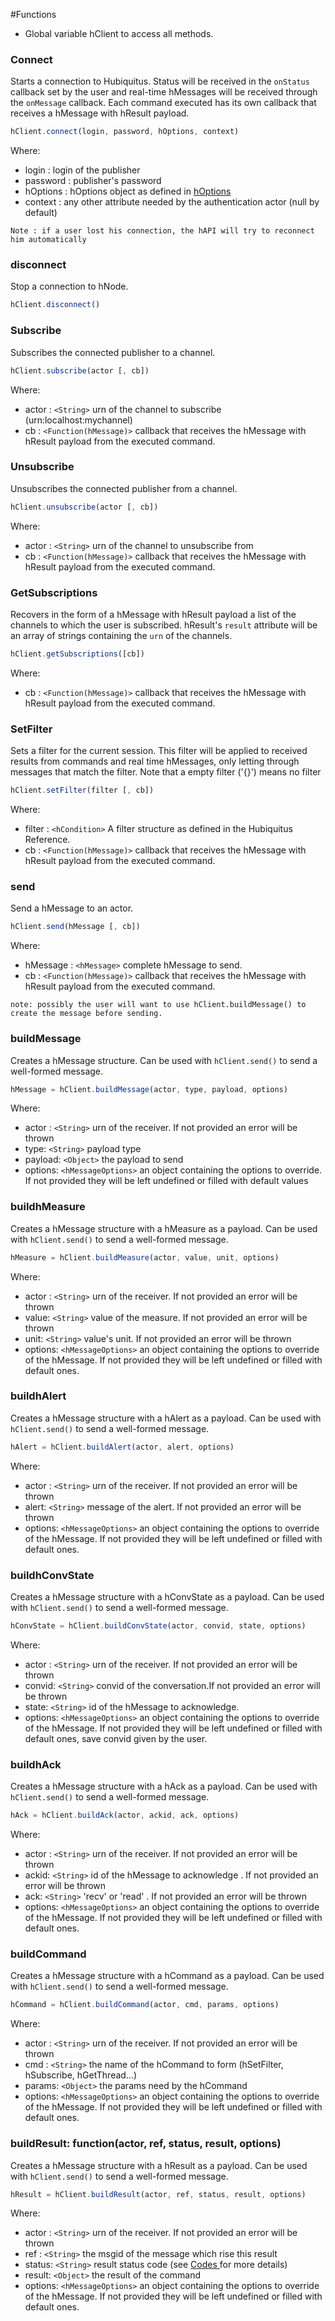 #Functions

* Global variable hClient to access all methods.

### Connect
Starts a connection to Hubiquitus. Status will be received in the `onStatus` callback set by the user and real-time hMessages will be received through the `onMessage` callback. Each command executed has its own callback that receives a hMessage with hResult payload.

```js
hClient.connect(login, password, hOptions, context)
```

Where:

* login : login of the publisher
* password : publisher's password
* hOptions : hOptions object as defined in [hOptions](https://github.com/hubiquitus/hubiquitus4js/tree/master/hOptions)
* context : any other attribute needed by the authentication actor (null by default)

`Note : if a user lost his connection, the hAPI will try to reconnect him automatically`
### disconnect
Stop a connection to hNode.

```js
hClient.disconnect()
```

### Subscribe
Subscribes the connected publisher to a channel.

```js
hClient.subscribe(actor [, cb])
```

Where:

* actor : `<String>` urn of the channel to subscribe (urn:localhost:mychannel)
* cb : `<Function(hMessage)>` callback that receives the hMessage with hResult payload from the executed command.

### Unsubscribe
Unsubscribes the connected publisher from a channel.

```js
hClient.unsubscribe(actor [, cb])
```

Where:

* actor : `<String>` urn of the channel to unsubscribe from
* cb : `<Function(hMessage)>` callback that receives the hMessage with hResult payload from the executed command.

### GetSubscriptions
Recovers in the form of a hMessage with hResult payload a list of the channels to which the user is subscribed. hResult's `result` attribute will be an array of strings containing the `urn` of the channels.

```js
hClient.getSubscriptions([cb])
```

Where:

* cb : `<Function(hMessage)>` callback that receives the hMessage with hResult payload from the executed command.

### SetFilter
Sets a filter for the current session. This filter will be applied to received results from commands and real time hMessages, only letting through messages that match the filter. Note that a empty filter ('{}') means no filter

```js
hClient.setFilter(filter [, cb])
```

Where:

* filter : `<hCondition>` A filter structure as defined in the Hubiquitus Reference.
* cb : `<Function(hMessage)>` callback that receives the hMessage with hResult payload from the executed command.

### send
Send a hMessage to an actor.

```js
hClient.send(hMessage [, cb])
```

Where:

* hMessage : `<hMessage>` complete hMessage to send.
* cb : `<Function(hMessage)>` callback that receives the hMessage with hResult payload from the executed command.

```
note: possibly the user will want to use hClient.buildMessage() to create the message before sending.
```

### buildMessage
Creates a hMessage structure. Can be used with `hClient.send()` to send a well-formed message.

```js
hMessage = hClient.buildMessage(actor, type, payload, options)
```

Where:

* actor : `<String>` urn of the receiver. If not provided an error will be thrown
* type: `<String>` payload type
* payload: `<Object>` the payload to send
* options: `<hMessageOptions>` an object containing the options to override. If not provided they will be left undefined or filled with default values


### buildhMeasure
Creates a hMessage structure with a hMeasure as a payload. Can be used with `hClient.send()` to send a well-formed message.

```js
hMeasure = hClient.buildMeasure(actor, value, unit, options)
```

Where:

* actor : `<String>` urn of the receiver. If not provided an error will be thrown
* value: `<String>` value of the measure. If not provided an error will be thrown
* unit: `<String>` value's unit. If not provided an error will be thrown
* options: `<hMessageOptions>` an object containing the options to override of the hMessage. If not provided they will be left undefined or filled with default ones.

### buildhAlert
Creates a hMessage structure with a hAlert as a payload. Can be used with `hClient.send()` to send a well-formed message.

```js
hAlert = hClient.buildAlert(actor, alert, options)
```

Where:

* actor : `<String>` urn of the receiver. If not provided an error will be thrown
* alert: `<String>` message of the alert. If not provided an error will be thrown
* options: `<hMessageOptions>` an object containing the options to override of the hMessage. If not provided they will be left undefined or filled with default ones.

### buildhConvState
Creates a hMessage structure with a hConvState as a payload. Can be used with `hClient.send()` to send a well-formed message.

```js
hConvState = hClient.buildConvState(actor, convid, state, options)
```

Where:

* actor : `<String>` urn of the receiver. If not provided an error will be thrown
* convid: `<String>` convid of the conversation.If not provided an error will be thrown
* state: `<String>` id of the hMessage to acknowledge.
* options: `<hMessageOptions>` an object containing the options to override of the hMessage. If not provided they will be left undefined or filled with default ones, save convid given by the user.

### buildhAck
Creates a hMessage structure with a hAck as a payload. Can be used with `hClient.send()` to send a well-formed message.

```js
hAck = hClient.buildAck(actor, ackid, ack, options)
```

Where:

* actor : `<String>` urn of the receiver. If not provided an error will be thrown
* ackid: `<String>` id of the hMessage to acknowledge . If not provided an error will be thrown
* ack: `<String>` 'recv' or 'read' . If not provided an error will be thrown
* options: `<hMessageOptions>` an object containing the options to override of the hMessage. If not provided they will be left undefined or filled with default ones.

### buildCommand
Creates a hMessage structure with a hCommand as a payload. Can be used with `hClient.send()` to send a well-formed message.

```js
hCommand = hClient.buildCommand(actor, cmd, params, options)
```

Where:

* actor : `<String>` urn of the receiver. If not provided an error will be thrown
* cmd : `<String>` the name of the hCommand to form (hSetFilter, hSubscribe, hGetThread...)
* params: `<Object>` the params need by the hCommand
* options: `<hMessageOptions>` an object containing the options to override of the hMessage. If not provided they will be left undefined or filled with default ones.

### buildResult: function(actor, ref, status, result, options)
Creates a hMessage structure with a hResult as a payload. Can be used with `hClient.send()` to send a well-formed message.

```js
hResult = hClient.buildResult(actor, ref, status, result, options)
```
Where:

* actor : `<String>` urn of the receiver. If not provided an error will be thrown
* ref : `<String>` the msgid of the message which rise this result
* status: `<String>` result status code (see [Codes ](https://github.com/hubiquitus/hubiquitus4js/tree/master/Codes) for more details)
* result: `<Object>` the result of the command
* options: `<hMessageOptions>` an object containing the options to override of the hMessage. If not provided they will be left undefined or filled with default ones.